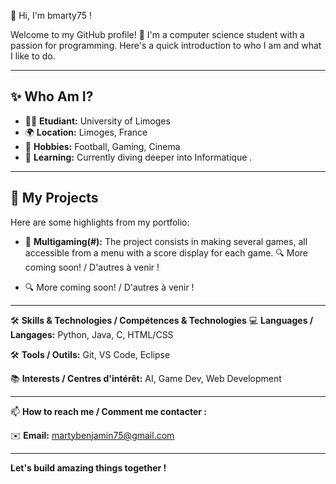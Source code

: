 🌟 Hi, I'm bmarty75 !


Welcome to my GitHub profile! 🚀 I'm a computer science student with a passion for programming. Here's a quick introduction to who I am and what I like to do.

---

## ✨ Who Am I?

- 🧑‍💻 **Etudiant:** University of Limoges
- 🌍 **Location:** Limoges, France
- 🎨 **Hobbies:** Football, Gaming, Cinema
- 🌱 **Learning:** Currently diving deeper into Informatique .

---

## 📖 My Projects

Here are some highlights from my portfolio:

- 📂 **Multigaming(#):** The project consists in making several games, all accessible from a menu with a score display for each game.
🔍 More coming soon! / D'autres à venir !

- 🔍 More coming soon! / D'autres à venir !

---

🛠️ **Skills & Technologies / Compétences & Technologies**
💻 **Languages / Langages:** Python, Java, C, HTML/CSS

🛠️ **Tools / Outils:** Git, VS Code, Eclipse

📚 **Interests / Centres d'intérêt:** AI, Game Dev, Web Development

---

📫 **How to reach me / Comment me contacter :**

✉️ **Email:** martybenjamin75@gmail.com

---
<!---
bmarty75/bmarty75 is a ✨ special ✨ repository because its `README.md` (this file) appears on your GitHub profile.
You can click the Preview link to take a look at your changes.
--->

**Let's build amazing things together !**
